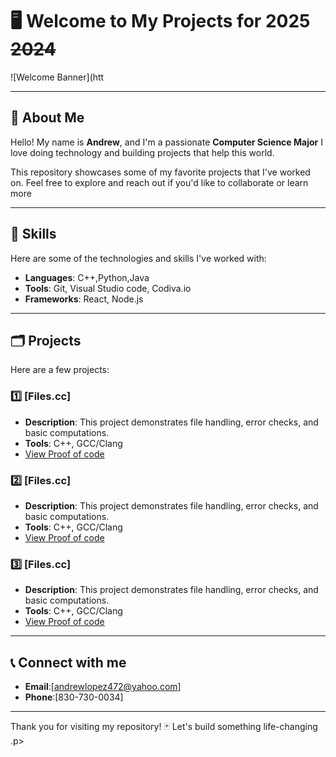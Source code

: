 # 🖥️ **Welcome to My Projects for** **2025** ~~2024~~
![Welcome Banner](htt


---

## 🤙 **About Me**

Hello! My name is **Andrew**, and I'm a passionate **Computer Science Major**
I love doing technology and building projects that help this world.

This repository showcases some of my favorite projects that I've worked on. 
Feel free to explore and reach out if you'd like to collaborate or learn more 

---

## 🐺 **Skills**

Here are some of the technologies and skills I've worked with:

- **Languages**: C++,Python,Java
- **Tools**: Git, Visual Studio code, Codiva.io
- **Frameworks**: React, Node.js

---

## 🗂️ **Projects**

Here are a few projects:

### 1️⃣ [Files.cc]
- **Description**: This project demonstrates file handling, error checks, and basic computations.
- **Tools**: C++, GCC/Clang
- [View Proof of code](https://github.com/Andrew-Greg-lopez/Projects-of-2025-from-Andrew-/blob/main/finished%20/Files.cpp)

 ### 2️⃣ [Files.cc]
- **Description**: This project demonstrates file handling, error checks, and basic computations.
- **Tools**: C++, GCC/Clang
- [View Proof of code](https://github.com/Andrew-Greg-lopez/Projects-of-2025-from-Andrew-/blob/main/finished%20/Tic-Tac-%F0%9F%91%A3.cpp)

 ### 3️⃣ [Files.cc]
- **Description**: This project demonstrates file handling, error checks, and basic computations.
- **Tools**: C++, GCC/Clang
- [View Proof of code](https://github.com/Andrew-Greg-lopez/Projects-of-2025-from-Andrew-/blob/main/finished%20/Files.cpp)

---

## 📞 **Connect with me**

- **Email**:[andrewlopez472@yahoo.com]
- **Phone**:[830-730-0034]

---

Thank you for visiting my repository! 🃏 
Let's build something life-changing .p>
